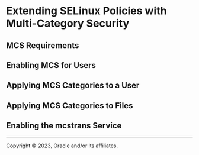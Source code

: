 # Extending SELinux Policies with Multi-Category Security

## MCS Requirements

## Enabling MCS for Users

## Applying MCS Categories to a User

## Applying MCS Categories to Files

## Enabling the mcstrans Service

---

Copyright © 2023, Oracle and/or its affiliates.

